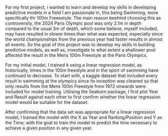 For my first project, i wanted to learn and develop my skills in developing predictive models in a field I am passionate in, this being Swimming, more specifically thr 100m Freeestyle. The main reason beehind choosing this as controversily, the 2024 Paris Olympic pool was only 2.1m in depth compared to the usual 3m of depth, which some believe, myself included, may have resulted in slower times than what was expected, especially since the world championships from the previous year had faster results in almost all events. So the goal of this project was to develop my skills in building predictive models, as well as, investigate to what extent a shallower pool affected the result in the Mens 100m Freestyle at the Paris Olympics.

For my initial model, I trained it using a linear regression model, as historically, times in the 100m freestyle and in the sport of swimming have continued to decrease. To start with, a kaggle dataset that included every result in swimming at the olympics since its inception was cleaned so that only results from the Mens 100m Freestyle from 1972 onwards were included for model training. Utilising the Seaborn package, I first plot Year and Result against each other to first confirm whether the linear regression model would be suitable for the dataset. 

After confirming that the data set was appropriate for a linear regression model, I trained the model with the X as Year and Ranking/Position and Y as the Time; with the goal to train the model to predict the time necessary to achieve a given position in any given year. 
